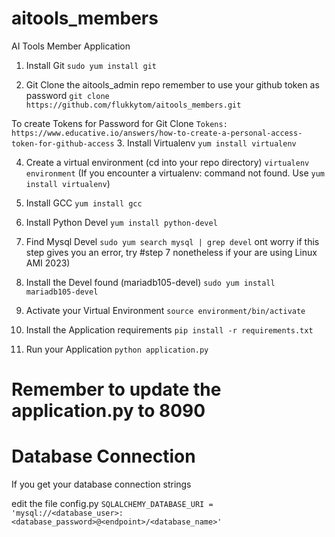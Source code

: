 # aitools_members
AI Tools Member Application


1. Install Git
`sudo yum install git`

2. Git Clone the aitools_admin repo
remember to use your github token as password
`git clone https://github.com/flukkytom/aitools_members.git`

To create Tokens for Password for Git Clone
`Tokens: https://www.educative.io/answers/how-to-create-a-personal-access-token-for-github-access`
3. Install Virtualenv
`yum install virtualenv`

4. Create a virtual environment (cd into your repo directory)
`virtualenv environment`
(If you encounter a virtualenv: command not found. Use `yum install virtualenv`)

5. Install GCC
`yum install gcc`

6. Install Python Devel
`yum install python-devel`

7. Find Mysql Devel
`sudo yum search mysql | grep devel`
   ont worry if this step gives you an error, try #step 7 nonetheless if your are using Linux AMI 2023)

8. Install the Devel found (mariadb105-devel)
`sudo yum install mariadb105-devel`

9. Activate your Virtual Environment
`source environment/bin/activate`

10. Install the Application requirements
`pip install -r requirements.txt`

11. Run your Application
`python application.py`


Remember to update the application.py to 8090
=======
Database Connection
===================

If you get your database connection strings

edit the file config.py `SQLALCHEMY_DATABASE_URI = 'mysql://<database_user>:<database_password>@<endpoint>/<database_name>'`

